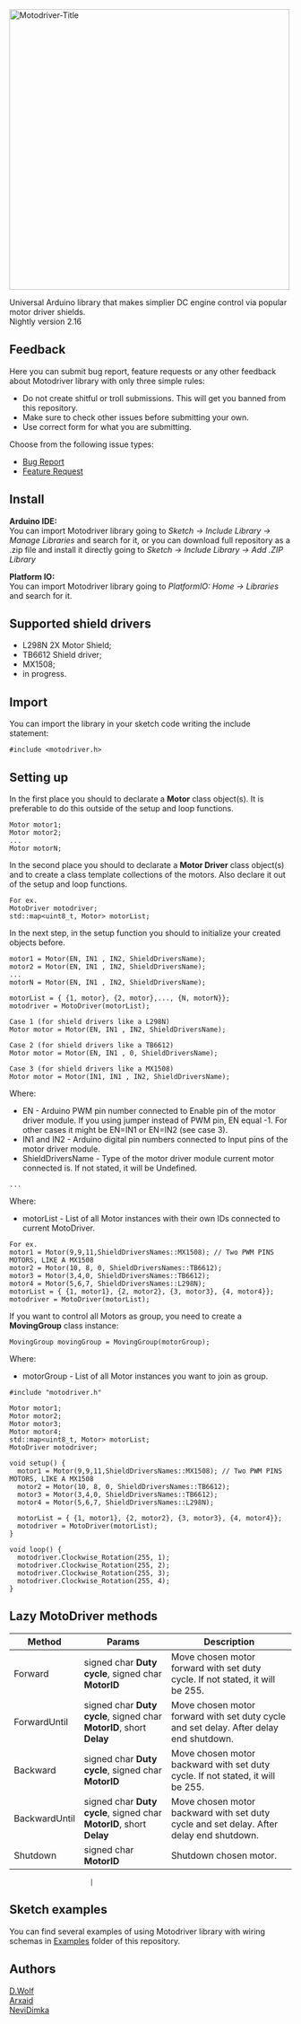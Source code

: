 <img src="https://i.imgur.com/l4UcX4U.png" alt="Motodriver-Title" width="500"/>


Universal Arduino library that makes simplier DC engine control via popular motor driver shields.   
Nightly version 2.16

## Feedback 

Here you can submit bug report, feature requests or any other feedback about Motodriver library with only three simple rules:
* Do not create shitful or troll submissions. This will get you banned from this repository.
* Make sure to check other issues before submitting your own.
* Use correct form for what you are submitting.

Choose from the following issue types:
* [Bug Report](https://github.com/Arxaid/motodriver/issues/new?assignees=Arxaid&labels=bug&template=bug-report.yml&title=[Bug+Report])
* [Feature Request](https://github.com/Arxaid/motodriver/issues/new?assignees=Arxaid&labels=enhancement&template=feature-request.yml&title=[Feature+Request])

## Install 

**Arduino IDE:**   
You can import Motodriver library going to _Sketch -> Include Library -> Manage Libraries_ and search for it, or you can download full repository as a .zip file and install it  directly going to _Sketch -> Include Library -> Add .ZIP Library_

**Platform IO:**   
You can import Motodriver library going to _PlatformIO: Home -> Libraries_ and search for it.

## Supported shield drivers

* L298N 2X Motor Shield;
* TB6612 Shield driver;
* MX1508;
* in progress.

## Import

You can import the library in your sketch code writing the include statement:
```
#include <motodriver.h>
```

## Setting up
In the first place you should to declarate a **Motor** class object(s).
It is preferable to do this outside of the setup and loop functions.
```
Motor motor1;
Motor motor2;
...
Motor motorN;
```

In the second place you should to declarate a **Motor Driver** class object(s) and to create a class template collections of the motors.
Also declare it out of the setup and loop functions.
```
For ex.
MotoDriver motodriver;
std::map<uint8_t, Motor> motorList;
```

In the next step, in the setup function you should to initialize your created objects before.

```
motor1 = Motor(EN, IN1 , IN2, ShieldDriversName);
motor2 = Motor(EN, IN1 , IN2, ShieldDriversName);
...
motorN = Motor(EN, IN1 , IN2, ShieldDriversName);

motorList = { {1, motor}, {2, motor},..., {N, motorN}};
motodriver = MotoDriver(motorList);
```


```
Case 1 (for shield drivers like a L298N)
Motor motor = Motor(EN, IN1 , IN2, ShieldDriversName);
```

```
Case 2 (for shield drivers like a TB6612)
Motor motor = Motor(EN, IN1 , 0, ShieldDriversName);
```
```
Case 3 (for shield drivers like a MX1508)
Motor motor = Motor(IN1, IN1 , IN2, ShieldDriversName);
```
Where:
* EN - Arduino PWM pin number connected to Enable pin of the motor driver module. If you using jumper instead of PWM pin, EN equal -1.
For other cases it might be EN=IN1 or EN=IN2 (see case 3).
* IN1 and IN2 - Arduino digital pin numbers connected to Input pins of the motor driver module.
* ShieldDriversName - Type of the motor driver module current motor connected is. If not stated, it will be Undefined.
```
...
```
Where:
* motorList - List of all Motor instances with their own IDs connected to current MotoDriver.

```
For ex.
motor1 = Motor(9,9,11,ShieldDriversNames::MX1508); // Two PWM PINS MOTORS, LIKE A MX1508
motor2 = Motor(10, 8, 0, ShieldDriversNames::TB6612);
motor3 = Motor(3,4,0, ShieldDriversNames::TB6612);
motor4 = Motor(5,6,7, ShieldDriversNames::L298N);
motorList = { {1, motor1}, {2, motor2}, {3, motor3}, {4, motor4}};
motodriver = MotoDriver(motorList);
```

If you want to control all Motors as group, you need to create a **MovingGroup** class instance:
```
MovingGroup movingGroup = MovingGroup(motorGroup);
```
Where:
* motorGroup - List of all Motor instances you want to join as group.

```
#include "motodriver.h"

Motor motor1;
Motor motor2;
Motor motor3;
Motor motor4;
std::map<uint8_t, Motor> motorList;
MotoDriver motodriver;

void setup() {
  motor1 = Motor(9,9,11,ShieldDriversNames::MX1508); // Two PWM PINS MOTORS, LIKE A MX1508
  motor2 = Motor(10, 8, 0, ShieldDriversNames::TB6612);
  motor3 = Motor(3,4,0, ShieldDriversNames::TB6612);
  motor4 = Motor(5,6,7, ShieldDriversNames::L298N);
  
  motorList = { {1, motor1}, {2, motor2}, {3, motor3}, {4, motor4}};
  motodriver = MotoDriver(motorList);
}

void loop() {
  motodriver.Clockwise_Rotation(255, 1);
  motodriver.Clockwise_Rotation(255, 2);
  motodriver.Clockwise_Rotation(255, 3);
  motodriver.Clockwise_Rotation(255, 4);
}

```

## Lazy MotoDriver methods

| Method        | Params                                                                | Description                                                                                 |
| ------------- | --------------------------------------------------------------------- | ------------------------------------------------------------------------------------------- |
| Forward       | signed char **Duty cycle**, signed char **MotorID**                   | Move chosen motor forward with set duty cycle. If not stated, it will be 255.               |
| ForwardUntil  | signed char **Duty cycle**, signed char **MotorID**, short **Delay**  | Move chosen motor forward with set duty cycle and set delay. After delay end shutdown.      |
| Backward      | signed char **Duty cycle**, signed char **MotorID**                   | Move chosen motor backward with set duty cycle. If not stated, it will be 255.              |
| BackwardUntil | signed char **Duty cycle**, signed char **MotorID**, short **Delay**  | Move chosen motor backward with set duty cycle and set delay. After delay end shutdown.     |
| Shutdown      | signed char **MotorID**                                               | Shutdown chosen motor.                                                                      |

                        |

## Sketch examples

You can find several examples of using Motodriver library with wiring schemas in [Examples](https://github.com/Runsolar/motodriver/tree/main/examples) folder of this repository.

## Authors

[D.Wolf](https://github.com/Runsolar)   
[Arxaid](https://github.com/Arxaid)   
[NeviDimka](https://github.com/dmitrii591)   
